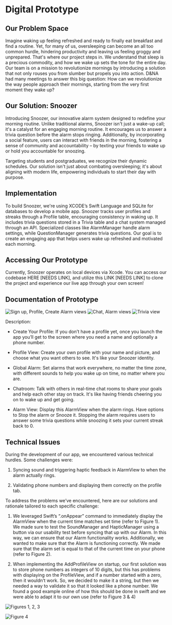 # Digital Prototype
## Our Problem Space

Imagine waking up feeling refreshed and ready to finally eat breakfast and find a routine. Yet, for many of us, oversleeping can become an all too common hurdle, hindering productivity and leaving us feeling groggy and unprepared. That's where our project steps in. We understand that sleep is a precious commodity, and how we wake up sets the tone for the entire day. Our team is on a mission to revolutionize mornings by introducing a solution that not only rouses you from slumber but propels you into action. D&NA had many meetings to answer this big question: How can we revolutionize the way people approach their mornings, starting from the very first moment they wake up?


## Our Solution: Snoozer

Introducing Snoozer, our innovative alarm system designed to redefine your morning routine. Unlike traditional alarms, Snoozer isn't just a wake-up call; 
it's a catalyst for an engaging morning routine. It encourages us to answer a trivia question before the alarm stops ringing. Additionally, by incorporating a social feature, 
users can interact with friends in the morning, fostering a sense of community and accountability – by texting your friends to wake up or hold you accountable for snoozing.

Targeting students and postgraduates, we recognize their dynamic schedules. Our solution isn't just about combating oversleeping; it's about aligning with modern life, empowering individuals to start their day with purpose.

## Implementation

To build Snoozer, we're using XCODE’s Swift Language and SQLite for databases to develop a mobile app. Snoozer tracks user profiles and streaks through a Profile table, encouraging consistency in waking up. It includes trivia questions stored in a Trivia table and a chat system managed through an API. Specialized classes like AlarmManager handle alarm settings, while QuestionManager generates trivia questions. 
Our goal is to create an engaging app that helps users wake up refreshed and motivated each morning.

## Accessing Our Prototype

Currently, Snoozer operates on local devices via Xcode. You can access our codebase HERE [NEEDS LINK], and utilize this LINK [NEEDS LINK] to clone the project and experience our live app through your own screen!

## Documentation of Prototype
![Sign up, Profile, Create Alarm views](G7Pt1.png)
![Chat, Alarm views](G7Pt2.png)
![Trivia view](Trivia.jpg)

Description: 

- Create Your Profile: If you don’t have a profile yet, once you launch the app you’ll get to the screen where you need a name and optionally a phone number.

- Profile View: Create your own profile with your name and picture, and choose what you want others to see. It's like your Snoozer identity.

- Global Alarm: Set alarms that work everywhere, no matter the time zone, with different sounds to help you wake up on time, no matter where you are.

- Chatroom: Talk with others in real-time chat rooms to share your goals and help each other stay on track. It's like having friends cheering you on to wake up and get going.

- Alarm View: Display this AlarmView when the alarm rings. Have options to Stop the alarm or Snooze it. Stopping the alarm requires users to answer some trivia questions while snoozing it sets your current streak back to 0.

## Technical Issues
During the development of our app, we encountered various technical hurdles. Some challenges were:

1. Syncing sound and triggering haptic feedback in AlarmView to when the alarm actually rings.

2. Validating phone numbers and displaying them correctly on the profile tab.

To address the problems we’ve encountered, here are our solutions and rationale tailored to each specific challenge:

1. We leveraged Swift’s “.onAppear” command to immediately display the AlarmView when the current time matches set time (refer to Figure 1).
We made sure to test the SoundManager and HapticManager using a button via our usability test before syncing that up with our Alarm.
In this way, we can ensure that our Alarm functionality works. Additionally, we wanted to make sure that the Alarm is functioning correctly.
We made sure that the alarm set is equal to that of the current time on your phone (refer to Figure 2).

2. When implementing the AddProfileView on startup, our first solution was to store phone numbers as integers of 10 digits, but this has problems with displaying on the ProfileView, and if a number started with a zero, then it wouldn’t work. So, we decided to make it a string, but then we needed a way to validate it so that it looked like a phone number. We found a good example online of how this should be done in swift and we were able to adapt it to our own use (refer to Figure 3 & 4)

![Figures 1, 2, 3](G7Figures.png)

![Figure 4](G7Figure4.png)
